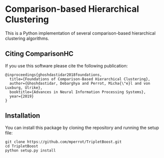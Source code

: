 # Comparison-based Hierarchical Clustering

This is a Python implementation of several comparison-based hierarchical clustering algorithms.

## Citing ComparisonHC

If you use this software please cite the following publication:
```
@inproceedings{ghoshdastidar2018foundations,
  title={Foundations of Comparison-Based Hierarchical Clustering},
  author={Ghoshdastidar, Debarghya and Perrot, Micha{\"e}l and von Luxburg, Ulrike},
  booktitle={Advances in Neural Information Processing Systems},
  year={2019}
}
```

## Installation

You can install this package by cloning the repository and running the setup file:
```
git clone https://github.com/mperrot/TripletBoost.git
cd TripletBoost
python setup.py install
```